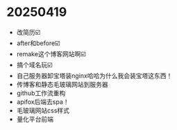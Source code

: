# 20250419

- 改简历☑️
- after和before☑️
- remake这个博客网站啊☑️
- 搞个域名玩☑️
- 自己服务器卸宝塔装nginx哈哈为什么我会装宝塔这东西！
- 传博客和静态毛玻璃网站到服务器
- github工作流重构
- apifox后端去spa！
- 毛玻璃网站css样式
- 量化平台前端